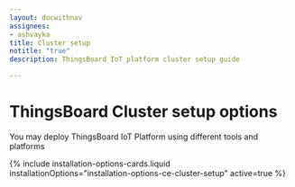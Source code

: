 ```yaml
---
layout: docwithnav
assignees:
- ashvayka
title: Cluster setup
notitle: "true"
description: ThingsBoard IoT platform cluster setup guide

---
```


<div class="installation-options">
    <div class="install-options-header">
       <div class="install-options-hero">
          <div class="container">
            <div class="install-options-hero-content">
                <h1>ThingsBoard Cluster setup options</h1>
                <div class="install-options-description">
                    <p>
                        You may deploy ThingsBoard IoT Platform using different tools and platforms
                    </p>
                </div>
            </div>
            <div class="deployment-container one-line-deployment-container">
                <div class="deployment-div">
                    {% include installation-options-cards.liquid installationOptions="installation-options-ce-cluster-setup" active=true %}
                </div>
            </div>
          </div>
       </div>
    </div>
</div>
